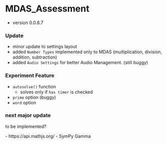 # MDAS_Assessment

- version 0.0.8.7

### Update

- minor update to settings layout
- added `Number Types` implemented only to MDAS (multiplication, division, addition, subtraction)
- added `Audio Settings` for better Audio Management. (still buggy)

### Experiment Feature
- `autosolve()` function
    -  solves only if `has timer` is checked
- `prime` option (buggy)
- `word` option

### next major update
<p> to be implemented? </p>
- https://api.mathjs.org/
- SymPy Gamma